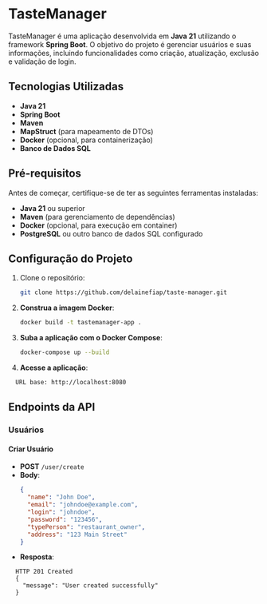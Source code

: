 # TasteManager

TasteManager é uma aplicação desenvolvida em **Java 21** utilizando o framework **Spring Boot**. O objetivo do projeto é
gerenciar usuários e suas informações, incluindo funcionalidades como criação, atualização, exclusão e validação de
login.

## Tecnologias Utilizadas

- **Java 21**
- **Spring Boot**
- **Maven**
- **MapStruct** (para mapeamento de DTOs)
- **Docker** (opcional, para containerização)
- **Banco de Dados SQL**

## Pré-requisitos

Antes de começar, certifique-se de ter as seguintes ferramentas instaladas:

- **Java 21** ou superior
- **Maven** (para gerenciamento de dependências)
- **Docker** (opcional, para execução em container)
- **PostgreSQL** ou outro banco de dados SQL configurado

## Configuração do Projeto

1. Clone o repositório:
   ```bash
   git clone https://github.com/delainefiap/taste-manager.git
   ```
   
2. **Construa a imagem Docker**:
   ```bash
   docker build -t tastemanager-app . 

3. **Suba a aplicação com o Docker Compose**:
   ```bash
   docker-compose up --build
   ```
3. **Acesse a aplicação**:
 ```bash
   URL base: http://localhost:8080
 ```
## **Endpoints da API**

### **Usuários**

#### **Criar Usuário**
- **POST** `/user/create`
- **Body**:
  ```json
  {
    "name": "John Doe",
    "email": "johndoe@example.com",
    "login": "johndoe",
    "password": "123456",
    "typePerson": "restaurant_owner",
    "address": "123 Main Street"
  }
  ```
- **Resposta**: 
```String
  HTTP 201 Created
  {
    "message": "User created successfully"
  }
  ```
